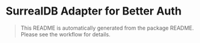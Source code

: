 # SurrealDB Adapter for Better Auth

> This README is automatically generated from the package README. Please see the workflow for details.